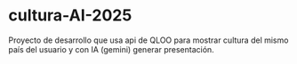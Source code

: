 # cultura-AI-2025
Proyecto de desarrollo que usa api de QLOO para mostrar cultura del mismo país del usuario y con IA (gemini) generar presentación.
